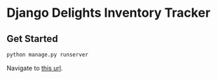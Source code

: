 # Django Delights Inventory Tracker

## Get Started

```bash
python manage.py runserver
```

Navigate to [this url](http://localhost:8000/).

